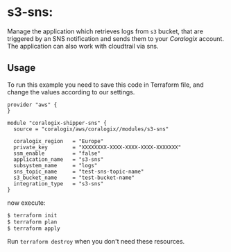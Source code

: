 # s3-sns:

Manage the application which retrieves logs from `s3` bucket, that are triggered by an SNS notification and sends them to your *Coralogix* account. The application can also work with cloudtrail via sns.

## Usage

To run this example you need to save this code in Terraform file, and change the values according to our settings.


```hcl
provider "aws" {
}

module "coralogix-shipper-sns" {
  source = "coralogix/aws/coralogix//modules/s3-sns"

  coralogix_region   = "Europe"
  private_key        = "XXXXXXXX-XXXX-XXXX-XXXX-XXXXXXX"
  ssm_enable         = "false"
  application_name   = "s3-sns"
  subsystem_name     = "logs"
  sns_topic_name     = "test-sns-topic-name"
  s3_bucket_name     = "test-bucket-name"
  integration_type   = "s3-sns"
}
```
now execute:
```bash
$ terraform init
$ terraform plan
$ terraform apply
```

Run `terraform destroy` when you don't need these resources.
